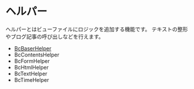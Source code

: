 # ヘルパー

ヘルパーとはビューファイルにロジックを追加する機能です。
テキストの整形やブログ記事の呼び出しなどを行えます。

- [BcBaserHelper](/5/ucmitz/helper/BcBaserHelper)
- BcContentsHelper
- BcFormHelper
- BcHtmlHelper
- BcTextHelper
- BcTimeHelper
